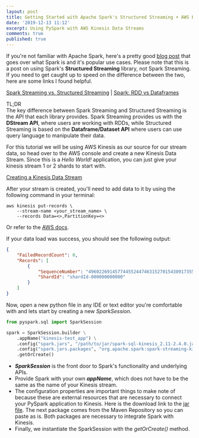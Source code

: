 ```yaml
---
layout: post
title: Getting Started with Apache Spark's Structured Streaming + AWS Kinesis
date: '2019-12-13 11:12'
excerpt: Using PySpark with AWS Kinesis Data Streams
comments: true
published: true
---
```

If you're not familiar with Apache Spark, here's a pretty good [blog post](https://mapr.com/blog/spark-101-what-it-what-it-does-and-why-it-matters/) that goes over what Spark is and it's popular use cases. Please note that this is a post on using Spark's **Structured Streaming** library, not Spark Streaming. If you need to get caught up to speed on the difference between the two, here are some links I found helpful.

[Spark Streaming vs. Structured Streaming](https://dzone.com/articles/spark-streaming-vs-structured-streaming) | 
[Spark: RDD vs Dataframes](https://blog.knoldus.com/spark-rdd-vs-dataframes/)

TL;DR  
The key difference between Spark Streaming and Structured Streaming is the API that each library provides. Spark Streaming provides us with the **DStream API**, where users are working with RDDs, while Structured Streaming is based on the **Dataframe/Dataset API** where users can use query language to manipulate their data.

For this tutorial we will be using AWS Kinesis as our source for our stream data, so head over to the AWS console and create a new Kinesis Data Stream. Since this is a _Hello World!_ application, you can just give your kinesis stream 1 or 2 shards to start with.

[Creating a Kinesis Data Stream](https://docs.aws.amazon.com/streams/latest/dev/amazon-kinesis-streams.html)

After your stream is created, you'll need to add data to it by using the following command in your terminal:

```terminal
aws kinesis put-records \
    --stream-name <your_stream_name> \
    --records Data=<>,PartitionKey=<>
```  
Or refer to the [AWS docs](https://docs.aws.amazon.com/cli/latest/reference/kinesis/put-records.html).

If your data load was success, you should see the following output:

```json
{
    "FailedRecordCount": 0,
    "Records": [
        {
            "SequenceNumber": "49602269145774455244746315270154389173555084512406274050",
            "ShardId": "shardId-000000000000"
        }
    ]
}
```

Now, open a new python file in any IDE or text editor you're comfortable with and lets start by creating a new _SparkSession_.

```python
from pyspark.sql import SparkSession

spark = SparkSession.builder \
    .appName("kinesis-test_app") \
    .config("spark.jars", "/path/to/jar/spark-sql-kinesis_2.11-2.4.0.jar") \
    .config("spark.jars.packages", "org.apache.spark:spark-streaming-kinesis-asl_2.11:2.4.4") \
    .getOrCreate()
```  

- _**SparkSession**_ is the front door to Spark's functionality and underlying APIs.  
- Provide Spark with your own _**appName**_, which does not have to be the same as the name of your Kinesis stream.
- The configuration properties are important things to make note of because these are external resources that are necessary to connect your PySpark application to Kinesis. Here is the download link to the <a href="https://github.com/mattwith2tees/pyspark_kinesis/blob/master/spark-sql-kinesis_2.11-2.4.0.jar" download="spark-sql-kinesis">jar file</a>. The next package comes from the Maven Repository so you can paste as is. Both packages are necessary to integrate Spark with Kinesis.
- Finally, we instantiate the SparkSession with the _getOrCreate()_ method.

